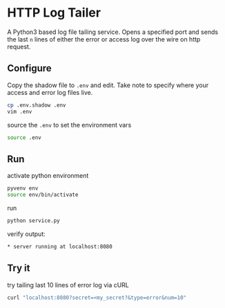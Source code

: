 
# HTTP Log Tailer

A Python3 based log file tailing service. Opens a specified port and sends the last `n` lines of either the error or access log over the wire on http request.

## Configure

Copy the shadow file to `.env` and edit. Take note to specify where your access and error log files live.

```bash
cp .env.shadow .env
vim .env
```

source the `.env` to set the environment vars
```bash
source .env
```

## Run
activate python environment
```bash
pyvenv env
source env/bin/activate
```

run
```bash
python service.py
```

verify output:
```bash
* server running at localhost:8080
```


## Try it
try tailing last 10 lines of error log via cURL
```bash
curl "localhost:8080?secret=<my_secret?&type=error&num=10"
```
